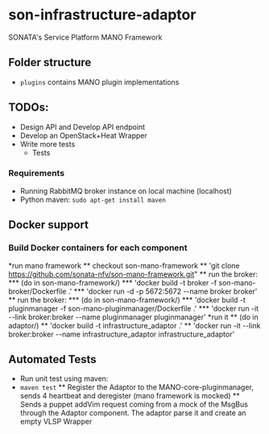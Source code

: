# son-infrastructure-adaptor
SONATA's Service Platform MANO Framework


## Folder structure

* `plugins` contains MANO plugin implementations



## TODOs:
* Design API and Develop API endpoint
* Develop an OpenStack+Heat Wrapper
* Write more tests 
    * Tests


### Requirements
* Running RabbitMQ broker instance on local machine (localhost)
* Python maven: `sudo apt-get install maven`

## Docker support
### Build Docker containers for each component

*run mano framework
** checkout son-mano-framework
** 'git clone https://github.com/sonata-nfv/son-mano-framework.git"
** run the broker:
*** (do in son-mano-framework/)
*** 'docker build -t broker -f son-mano-broker/Dockerfile .'
*** 'docker run -d -p 5672:5672 --name broker broker'
** run the broker:
*** (do in son-mano-framework/)
*** 'docker build -t pluginmanager -f son-mano-pluginmanager/Dockerfile .'
*** 'docker run -it --link broker:broker --name pluginmanager pluginmanager'
*run it
** (do in adaptor/)
** 'docker build -t infrastructure_adaptor .'
** 'docker run -it --link broker:broker --name infrastructure_adaptor infrastructure_adaptor'

## Automated Tests

* Run unit test using maven:
* `maven test`
** Register the Adaptor to the MANO-core-pluginmanager, sends 4 heartbeat and deregister (mano framework is mocked)
** Sends a puppet addVim request coming from a mock of the MsgBus through the Adaptor component. The adaptor parse it and create an empty VLSP Wrapper


